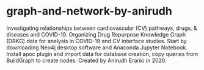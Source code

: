 # graph-and-network-by-anirudh
Investigating relationships between cardiovascular (CV) pathways, drugs, & diseases and COVID-19. Organizing Drug Repurpose Knowledge Graph (DRKG) data for analysis in COVID-19 and CV interface studies. Start by downloading Neo4j desktop software and Anaconda Jupyter Notebook. Install apoc plugin and import data for database creation, copy queries from BuildGraph to create nodes. Created by Anirudh Eranki in 2020.
